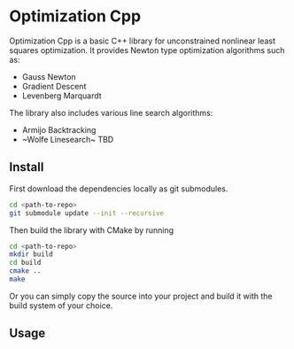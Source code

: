 # Optimization Cpp

Optimization Cpp is a basic C++ library for unconstrained nonlinear least squares optimization. It provides Newton type optimization algorithms such as:

* Gauss Newton
* Gradient Descent
* Levenberg Marquardt

The library also includes various line search algorithms:

* Armijo Backtracking
* ~Wolfe Linesearch~ TBD

## Install

First download the dependencies locally as git submodules.

```bash
cd <path-to-repo>
git submodule update --init --recursive
```

Then build the library with CMake by running

```bash
cd <path-to-repo>
mkdir build
cd build
cmake ..
make
```

Or you can simply copy the source into your project and build it with the build system of your choice.

## Usage
